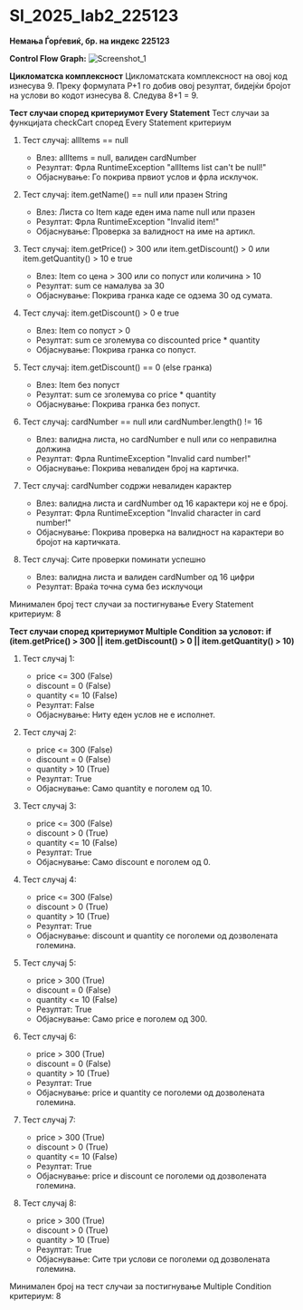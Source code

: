 # SI_2025_lab2_225123
**Немања Ѓорѓевиќ, бр. на индекс 225123**

**Control Flow Graph:**
![Screenshot_1](https://github.com/user-attachments/assets/05683764-acd6-44a8-b8ce-abf09ba35c77)

**Цикломатска комплексност**
Цикломатската комплексност на овој код изнесува 9. Преку формулата P+1 го добив овој резултат, бидејќи бројот на услови во кодот изнесува 8. Следува 8+1 = 9.

**Тест случаи според критериумот Every Statement**
Тест случаи за функцијата checkCart според Every Statement критериум

1. Тест случај: allItems == null
   - Влез: allItems = null, валиден cardNumber
   - Резултат: Фрла RuntimeException "allItems list can't be null!"
   - Објаснување: Го покрива првиот услов и фрла исклучок.

2. Тест случај: item.getName() == null или празен String
   - Влез: Листа со Item каде еден има name null или празен
   - Резултат: Фрла RuntimeException "Invalid item!"
   - Објаснување: Проверка за валидност на име на артикл.

3. Тест случај: item.getPrice() > 300 или item.getDiscount() > 0 или item.getQuantity() > 10 е true
   - Влез: Item со цена > 300 или со попуст или количина > 10
   - Резултат: sum се намалува за 30
   - Објаснување: Покрива гранка каде се одзема 30 од сумата.

4. Тест случај: item.getDiscount() > 0 е true
   - Влез: Item со попуст > 0
   - Резултат: sum се зголемува со discounted price * quantity
   - Објаснување: Покрива гранка со попуст.

5. Тест случај: item.getDiscount() == 0 (else гранка)
   - Влез: Item без попуст
   - Резултат: sum се зголемува со price * quantity
   - Објаснување: Покрива гранка без попуст.

6. Тест случај: cardNumber == null или cardNumber.length() != 16
   - Влез: валидна листа, но cardNumber е null или со неправилна должина
   - Резултат: Фрла RuntimeException "Invalid card number!"
   - Објаснување: Покрива невалиден број на картичка.

7. Тест случај: cardNumber содржи невалиден карактер
   - Влез: валидна листа и cardNumber од 16 карактери кој не е број.
   - Резултат: Фрла RuntimeException "Invalid character in card number!"
   - Објаснување: Покрива проверка на валидност на карактери во бројот на картичката.

8. Тест случај: Сите проверки поминати успешно
   - Влез: валидна листа и валиден cardNumber од 16 цифри
   - Резултат: Враќа точна сума без исклучоци

Минимален број тест случаи за постигнување Every Statement критериум: 8

**Тест случаи според критериумот Multiple Condition за условот: if (item.getPrice() > 300 || item.getDiscount() > 0 || item.getQuantity() > 10)**
1. Тест случај 1:
   - price <= 300 (False)
   - discount = 0 (False)
   - quantity <= 10 (False)
   - Резултат: False
   - Објаснување: Ниту еден услов не е исполнет.

2. Тест случај 2:
   - price <= 300 (False)
   - discount = 0 (False)
   - quantity > 10 (True)
   - Резултат: True
   - Објаснување: Само quantity е поголем од 10.

3. Тест случај 3:
   - price <= 300 (False)
   - discount > 0 (True)
   - quantity <= 10 (False)
   - Резултат: True
   - Објаснување: Само discount е поголем од 0.

4. Тест случај 4:
   - price <= 300 (False)
   - discount > 0 (True)
   - quantity > 10 (True)
   - Резултат: True
   - Објаснување: discount и quantity се поголеми од дозволената големина.

5. Тест случај 5:
   - price > 300 (True)
   - discount = 0 (False)
   - quantity <= 10 (False)
   - Резултат: True
   - Објаснување: Само price е поголем од 300.

6. Тест случај 6:
   - price > 300 (True)
   - discount = 0 (False)
   - quantity > 10 (True)
   - Резултат: True
   - Објаснување: price и quantity се поголеми од дозволената големина.

7. Тест случај 7:
   - price > 300 (True)
   - discount > 0 (True)
   - quantity <= 10 (False)
   - Резултат: True
   - Објаснување: price и discount се поголеми од дозволената големина.

8. Тест случај 8:
   - price > 300 (True)
   - discount > 0 (True)
   - quantity > 10 (True)
   - Резултат: True
   - Објаснување: Сите три услови се поголеми од дозволената големина.

Минимален број на тест случаи за постигнување Multiple Condition критериум: 8
